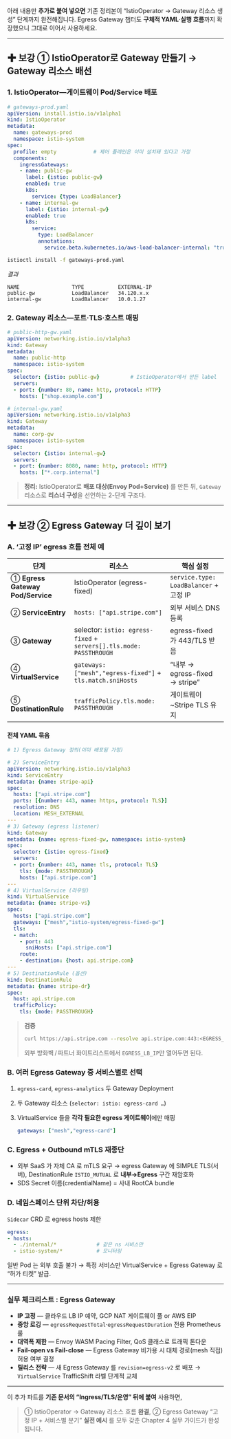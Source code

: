 아래 내용만 **추가로 붙여 넣으면** 기존 정리본이 “IstioOperator → Gateway 리소스 생성” 단계까지 완전해집니다.
Egress Gateway 챕터도 **구체적 YAML**·**실행 흐름**까지 확장했으니 그대로 이어서 사용하세요.

---

## ✚ 보강 ① IstioOperator로 Gateway 만들기 → Gateway 리소스 배선

### 1. IstioOperator—게이트웨이 Pod/Service 배포

```yaml
# gateways-prod.yaml
apiVersion: install.istio.io/v1alpha1
kind: IstioOperator
metadata:
  name: gateways-prod
  namespace: istio-system
spec:
  profile: empty            # 제어 플레인은 이미 설치돼 있다고 가정
  components:
    ingressGateways:
    - name: public-gw
      label: {istio: public-gw}
      enabled: true
      k8s:
        service: {type: LoadBalancer}
    - name: internal-gw
      label: {istio: internal-gw}
      enabled: true
      k8s:
        service:
          type: LoadBalancer
          annotations:
            service.beta.kubernetes.io/aws-load-balancer-internal: "true"
```

```bash
istioctl install -f gateways-prod.yaml
```

*결과*

```
NAME                 TYPE           EXTERNAL-IP
public-gw            LoadBalancer   34.120.x.x
internal-gw          LoadBalancer   10.0.1.27
```

### 2. Gateway 리소스—포트·TLS·호스트 매핑

```yaml
# public-http-gw.yaml
apiVersion: networking.istio.io/v1alpha3
kind: Gateway
metadata:
  name: public-http
  namespace: istio-system
spec:
  selector: {istio: public-gw}          # IstioOperator에서 만든 label
  servers:
  - port: {number: 80, name: http, protocol: HTTP}
    hosts: ["shop.example.com"]
```

```yaml
# internal-gw.yaml
apiVersion: networking.istio.io/v1alpha3
kind: Gateway
metadata:
  name: corp-gw
  namespace: istio-system
spec:
  selector: {istio: internal-gw}
  servers:
  - port: {number: 8080, name: http, protocol: HTTP}
    hosts: ["*.corp.internal"]
```

> **정리:** IstioOperator로 **배포 대상(Envoy Pod+Service)** 를 만든 뒤, `Gateway` 리소스로 **리스너 구성**을 선언하는 2-단계 구조다.

---

## ✚ 보강 ② Egress Gateway 더 깊이 보기

### A. ‘고정 IP’ egress 흐름 전체 예

| 단계                               | 리소스                                                                 | 핵심 설정                                |
| -------------------------------- | ------------------------------------------------------------------- | ------------------------------------ |
| ① **Egress Gateway Pod/Service** | IstioOperator (egress-fixed)                                        | `service.type: LoadBalancer` + 고정 IP |
| ② **ServiceEntry**               | `hosts: ["api.stripe.com"]`                                         | 외부 서비스 DNS 등록                        |
| ③ **Gateway**                    | selector: `istio: egress-fixed` + `servers[].tls.mode: PASSTHROUGH` | egress-fixed 가 443/TLS 받음            |
| ④ **VirtualService**             | `gateways: ["mesh","egress-fixed"]` + `tls.match.sniHosts`          | “내부 → egress-fixed → stripe”         |
| ⑤ **DestinationRule**            | `trafficPolicy.tls.mode: PASSTHROUGH`                               | 게이트웨이\~Stripe TLS 유지                 |

#### 전체 YAML 묶음

```yaml
# 1) Egress Gateway 정의(이미 배포됨 가정)

# 2) ServiceEntry
apiVersion: networking.istio.io/v1alpha3
kind: ServiceEntry
metadata: {name: stripe-api}
spec:
  hosts: ["api.stripe.com"]
  ports: [{number: 443, name: https, protocol: TLS}]
  resolution: DNS
  location: MESH_EXTERNAL
---
# 3) Gateway (egress listener)
kind: Gateway
metadata: {name: egress-fixed-gw, namespace: istio-system}
spec:
  selector: {istio: egress-fixed}
  servers:
  - port: {number: 443, name: tls, protocol: TLS}
    tls: {mode: PASSTHROUGH}
    hosts: ["api.stripe.com"]
---
# 4) VirtualService (라우팅)
kind: VirtualService
metadata: {name: stripe-vs}
spec:
  hosts: ["api.stripe.com"]
  gateways: ["mesh","istio-system/egress-fixed-gw"]
  tls:
  - match:
    - port: 443
      sniHosts: ["api.stripe.com"]
    route:
    - destination: {host: api.stripe.com}
---
# 5) DestinationRule (옵션)
kind: DestinationRule
metadata: {name: stripe-dr}
spec:
  host: api.stripe.com
  trafficPolicy:
    tls: {mode: PASSTHROUGH}
```

> **검증**
>
> ```bash
> curl https://api.stripe.com --resolve api.stripe.com:443:<EGRESS_LB_IP>
> ```
>
> 외부 방화벽 / 파트너 화이트리스트에서 `EGRESS_LB_IP`만 열어두면 된다.

### B. **여러 Egress Gateway** 중 서비스별로 선택

1. `egress-card`, `egress-analytics` 두 Gateway Deployment
2. 두 Gateway 리소스 (`selector: istio: egress-card …`)
3. VirtualService 들을 **각각 필요한 egress 게이트웨이**에만 매핑

   ```yaml
   gateways: ["mesh","egress-card"]
   ```

### C. Egress + **Outbound mTLS 재종단**

* 외부 SaaS 가 자체 CA 로 mTLS 요구 → egress Gateway 에 SIMPLE TLS(서버), DestinationRule `ISTIO_MUTUAL` 로 **내부→Egress** 구간 재암호화
* SDS Secret 이름(credentialName) = 사내 RootCA bundle

### D. 네임스페이스 단위 차단/허용

`Sidecar` CRD 로 egress hosts 제한

```yaml
egress:
- hosts:
  - ./internal/*             # 같은 ns 서비스만
  - istio-system/*           # 모니터링
```

일반 Pod 는 외부 호출 불가 → 특정 서비스만 VirtualService + Egress Gateway 로 “허가 티켓” 발급.

---

### 실무 체크리스트 : Egress Gateway

* **IP 고정** — 클라우드 LB IP 예약, GCP NAT 게이트웨이 풀 or AWS EIP
* **중앙 로깅** — `egressRequestTotal`·`egressRequestDuration` 전용 Prometheus 룰
* **대역폭 제한** — Envoy WASM Pacing Filter, QoS 클래스로 트래픽 톤다운
* **Fail-open vs Fail-close** — Egress Gateway 비가용 시 대체 경로(mesh 직접) 허용 여부 결정
* **릴리스 전략** — 새 Egress Gateway 를 `revision=egress-v2` 로 배포 → `VirtualService` TrafficShift 라벨 단계적 교체

---

이 추가 파트를 **기존 문서의 “Ingress/TLS/운영” 뒤에 붙여** 사용하면,

> ① IstioOperator → Gateway 리소스 흐름 **완결**,
> ② Egress Gateway “고정 IP + 서비스별 분기” **실전 예시**
> 를 모두 갖춘 Chapter 4 실무 가이드가 완성됩니다.
